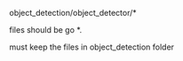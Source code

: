 object_detection/object_detector/*

files should be go *.

must keep the files in object_detection folder
